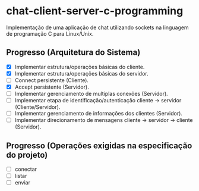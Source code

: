 # chat-client-server-c-programming
Implementação de uma aplicação de chat utilizando sockets na linguagem de programação C para Linux/Unix.

## Progresso (Arquitetura do Sistema)

- [x] Implementar estrutura/operações básicas do cliente.
- [x] Implementar estrutura/operações básicas do servidor.
- [ ] Connect persistente (Cliente).
- [x] Accept persistente (Servidor).
- [ ] Implementar gerenciamento de multiplas conexões (Servidor).
- [ ] Implementar etapa de identificação/autenticação cliente -> servidor (Cliente/Servidor).
- [ ] Implementar gerenciamento de informações dos clientes (Servidor).
- [ ] Implementar direcionamento de mensagens cliente -> servidor -> cliente (Servidor).

## Progresso (Operações exigidas na especificação do projeto)

- [ ] conectar
- [ ] listar
- [ ] enviar
